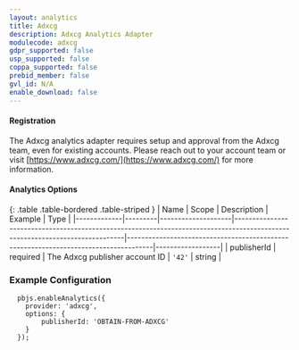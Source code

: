 ```yaml
---
layout: analytics
title: Adxcg
description: Adxcg Analytics Adapter
modulecode: adxcg
gdpr_supported: false
usp_supported: false
coppa_supported: false
prebid_member: false
gvl_id: N/A
enable_download: false
---
```


#### Registration

The Adxcg analytics adapter requires setup and approval from the Adxcg team, even for existing accounts. 
Please reach out to your account team or visit [https://www.adxcg.com/](https://www.adxcg.com/) for more information.


#### Analytics Options

{: .table .table-bordered .table-striped }
| Name         | Scope              | Description                                                                                                                 | Example                                                                             | Type             |
|-------------|---------|--------------------|-----------------------------------------------------------------------------------------------------------------------------|-------------------------------------------------------------------------------------|------------------|
| publisherId | required  | The Adxcg publisher account ID | `'42'`  | string |


### Example Configuration

```
  pbjs.enableAnalytics({
    provider: 'adxcg',
    options: {
        publisherId: 'OBTAIN-FROM-ADXCG'        
    }
  });
```
